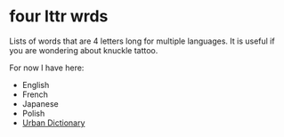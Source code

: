 # four lttr wrds

Lists of words that are 4 letters long for multiple languages. It is useful if you are wondering about knuckle tattoo.

For now I have here:

- English
- French
- Japanese
- Polish
- [Urban Dictionary](http://urbandictionary.com)
